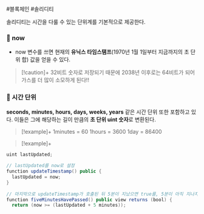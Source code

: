 #블록체인 #솔리디티 

솔리디티는 시간을 다룰 수 있는 단위계를 기본적으로 제공한다.

### 📌 now
+ now 변수를 쓰면 현재의 **유닉스 타임스탬프**(1970년 1월 1일부터 지금까지의 초 단위 합) 값을 얻을 수 있다.

> [!caution]+ 
> 32비트 숫자로 저장되기 때문에 2038년 이후로는 64비트가 되어 가스를 더 많이 소모하게 된다!!

### 📌 시간 단위
**seconds, minutes, hours, days, weeks, years** 같은 시간 단위 또한 포함하고 있다. 이들은 그에 해당하는 길이 만큼의 **초 단위 uint 숫자**로 변환된다.

> [!example]+ 
> 1minutes = 60
> 1hours = 3600
> 1day = 86400


> [!example]+ 
```Java
uint lastUpdated;  
  
// lastUpdated를 now로 설정  
function updateTimestamp() public {  
  lastUpdated = now;  
}  
  
// 마지막으로 updateTimestamp가 호출된 뒤 5분이 지났으면 true를, 5분이 아직 지나지 않았으면 false를 반환  
function fiveMinutesHavePassed() public view returns (bool) {  
  return (now >= (lastUpdated + 5 minutes));
```